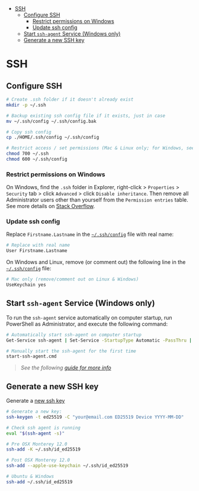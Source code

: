 
- [SSH](#ssh)
  - [Configure SSH](#configure-ssh)
    - [Restrict permissions on Windows](#restrict-permissions-on-windows)
    - [Update ssh config](#update-ssh-config)
  - [Start `ssh-agent` Service (Windows only)](#start-ssh-agent-service-windows-only)
  - [Generate a new SSH key](#generate-a-new-ssh-key)

# SSH

## Configure SSH
```bash
# Create .ssh folder if it doesn't already exist
mkdir -p ~/.ssh

# Backup existing ssh config file if it exists, just in case
mv ~/.ssh/config ~/.ssh/config.bak

# Copy ssh config
cp ./HOME/.ssh/config ~/.ssh/config

# Restrict access / set permissions (Mac & Linux only; for Windows, see below)
chmod 700 ~/.ssh
chmod 600 ~/.ssh/config
```

### Restrict permissions on Windows

On Windows, find the `.ssh` folder in Explorer, right-click > `Properties` > `Security` tab > click `Advanced` > click `Disable inheritance`. Then remove all Administrator users other than yourself from the `Permission entries` table. See more details on [Stack Overflow](https://stackoverflow.com/a/58275268/192331).

### Update ssh config

Replace `Firstname.Lastname` in the [`~/.ssh/config`](~/.ssh/config) file with real name:

```bash
# Replace with real name
User Firstname.Lastname
```

On Windows and Linux, remove (or comment out) the following line in the [`~/.ssh/config`](~/.ssh/config) file:

```bash
# Mac only (remove/comment out on Linux & Windows)
UseKeychain yes
```

## Start `ssh-agent` Service (Windows only)

To run the `ssh-agent` service automatically on computer startup, run PowerShell as Administrator, and execute the following command:

```bash
# Automatically start ssh-agent on computer startup
Get-Service ssh-agent | Set-Service -StartupType Automatic -PassThru | Start-Service

# Manually start the ssh-agent for the first time
start-ssh-agent.cmd
```

> *See the following [guide for more info](https://interworks.com/blog/2021/09/15/setting-up-ssh-agent-in-windows-for-passwordless-git-authentication/)*


## Generate a new SSH key

Generate a [new ssh key](https://docs.github.com/en/authentication/connecting-to-github-with-ssh/generating-a-new-ssh-key-and-adding-it-to-the-ssh-agent)

```bash
# Generate a new key:
ssh-keygen -t ed25519 -C "your@email.com ED25519 Device YYYY-MM-DD"

# Check ssh agent is running
eval "$(ssh-agent -s)"

# Pre OSX Monterey 12.0
ssh-add -K ~/.ssh/id_ed25519

# Post OSX Monterey 12.0
ssh-add --apple-use-keychain ~/.ssh/id_ed25519

# Ubuntu & Windows
ssh-add ~/.ssh/id_ed25519
```
